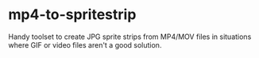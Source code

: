 mp4-to-spritestrip
==================

Handy toolset to create JPG sprite strips from MP4/MOV files in situations where GIF or video files aren't a good solution.
